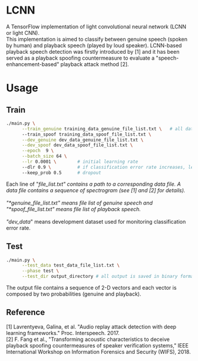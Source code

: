 # LCNN
A TensorFlow implementation of light convolutional neural network (LCNN or light CNN).<br>
This implementation is aimed to classify between genuine speech (spoken by human) and playback speech (played by loud speaker). LCNN-based playback speech detection was firstly introduced by [1] and it has been served as a playback spoofing countermeasure to evaluate a "speech-enhancement-based" playback attack method [2].


# Usage
## Train
```bash
./main.py \
	  --train_genuine training_data_genuine_file_list.txt \   # all data should be saved as binary format with float type
	  --train_spoof training_data_spoof_file_list.txt \
	  --dev_genuine dev_data_genuine_file_list.txt \
	  --dev_spoof dev_data_spoof_file_list.txt \
	  --epoch  9 \
	  --batch_size 64 \
	  --lr 0.0001 \        # initial learning rate
	  --dlr 0.9 \          # if classification error rate increases, learning rate will be decreased by this rate
	  --keep_prob 0.5      # dropout
```

Each line of "*_file_list.txt" contains a path to a corresponding data file. A data file contains a sequence of spectrogram (see [1] and [2] for details).<br><br>
"*genuine_file_list.txt" means file list of genuine speech and "*spoof_file_list.txt" means file list of playback speech.<br><br>
"dev_data_*" means development dataset used for monitoring classification error rate.

## Test
```bash
./main.py \
	  --test_data test_data_file_list.txt \
	  --phase test \
	  --test_dir output_directory # all output is saved in binary format with float type
```

The output file contains a sequence of 2-D vectors and each vector is composed by two probabilities (genuine and playback).

## Reference
[1] Lavrentyeva, Galina, et al. "Audio replay attack detection with deep learning frameworks." Proc. Interspeech. 2017.<br>
[2] F. Fang et al., "Transforming acoustic characteristics to deceive playback spoofing countermeasures of speaker verification systems," IEEE International Workshop on Information Forensics and Security (WIFS), 2018.
